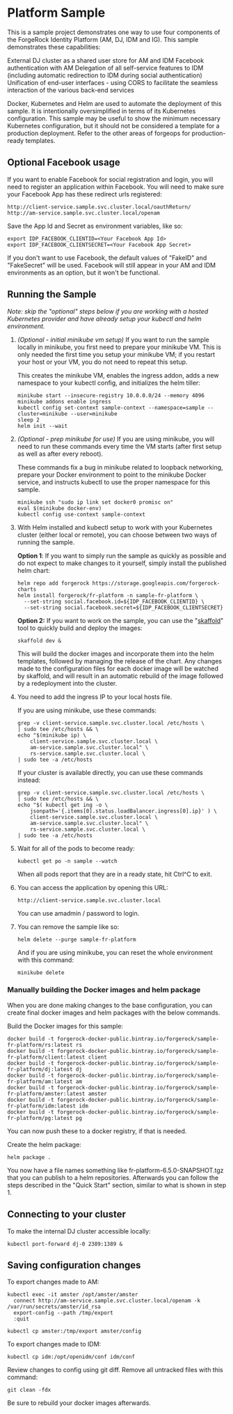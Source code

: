 # Platform Sample

This is a sample project demonstrates one way to use four components of the ForgeRock Identity Platform (AM, DJ, IDM and IG). This sample demonstrates these capabilities:

External DJ cluster as a shared user store for AM and IDM
Facebook authentication with AM
Delegation of all self-service features to IDM (including automatic redirection to IDM during social authentication)
Unification of end-user interfaces - using CORS to facilitate the seamless interaction of the various back-end services

Docker, Kubernetes and Helm are used to automate the deployment of this sample. It is intentionally oversimplified in terms of its Kubernetes configuration. This sample may be useful to show the minimum necessary Kubernetes configuration, but it should not be considered a template for a production deployment. Refer to the other areas of forgeops for production-ready templates.

## Optional Facebook usage

If you want to enable Facebook for social registration and login, you will need to register an application within Facebook. You will need to make sure your Facebook App has these redirect urls registered:

    http://client-service.sample.svc.cluster.local/oauthReturn/
    http://am-service.sample.svc.cluster.local/openam

Save the App Id and Secret as environment variables, like so:

    export IDP_FACEBOOK_CLIENTID=<Your Facebook App Id>
    export IDP_FACEBOOK_CLIENTSECRET=<Your Facebook App Secret>

If you don't want to use Facebook, the default values of "FakeID" and "FakeSecret" will be used. Facebook will still appear in your AM and IDM environments as an option, but it won't be functional.

## Running the Sample

*Note: skip the "optional" steps below if you are working with a hosted Kubernetes provider and have already setup your kubectl and helm environment.*

1. *(Optional - initial minikube vm setup)* If you want to run the sample locally in minikube, you first need to prepare your minikube VM. This is only needed the first time you setup your minikube VM; if you restart your host or your VM, you do not need to repeat this setup.

    This creates the minikube VM, enables the ingress addon, adds a new namespace to your kubectl config, and initializes the helm tiller:

    ```
    minikube start --insecure-registry 10.0.0.0/24 --memory 4096
    minikube addons enable ingress
    kubectl config set-context sample-context --namespace=sample --cluster=minikube --user=minikube
    sleep 2
    helm init --wait
    ```

2. *(Optional - prep minikube for use)* If you are using minikube, you will need to run these commands every time the VM starts (after first setup as well as after every reboot).

    These commands fix a bug in minikube related to loopback networking, prepare your Docker environment to point to the minikube Docker service, and instructs kubectl to use the proper namespace for this sample.

    ```
    minikube ssh "sudo ip link set docker0 promisc on"
    eval $(minikube docker-env)
    kubectl config use-context sample-context
    ```


3. With Helm installed and kubectl setup to work with your Kubernetes cluster (either local or remote), you can choose between two ways of running the sample.

    **Option 1**: If you want to simply run the sample as quickly as possible and do not expect to make changes to it yourself, simply install the published helm chart:

    ```
    helm repo add forgerock https://storage.googleapis.com/forgerock-charts
    helm install forgerock/fr-platform -n sample-fr-platform \
      --set-string social.facebook.id=${IDP_FACEBOOK_CLIENTID} \
      --set-string social.facebook.secret=${IDP_FACEBOOK_CLIENTSECRET}
    ```

    **Option 2:** If you want to work on the sample, you can use the "[skaffold](https://github.com/GoogleContainerTools/skaffold)" tool to quickly build and deploy the images:

    ```
    skaffold dev &
    ```

    This will build the docker images and incorporate them into the helm templates, followed by managing the release of the chart. Any changes made to the configuration files for each docker image will be watched by skaffold, and will result in an automatic rebuild of the image followed by a redeployment into the cluster.


4. You need to add the ingress IP to your local hosts file.

    If you are using minikube, use these commands:
    ```
    grep -v client-service.sample.svc.cluster.local /etc/hosts \
    | sudo tee /etc/hosts && \
    echo "$(minikube ip) \
        client-service.sample.svc.cluster.local \
        am-service.sample.svc.cluster.local" \
        rs-service.sample.svc.cluster.local \
    | sudo tee -a /etc/hosts
    ```

    If your cluster is available directly, you can use these commands instead:
    ```
    grep -v client-service.sample.svc.cluster.local /etc/hosts \
    | sudo tee /etc/hosts && \
    echo "$( kubectl get ing -o \
        jsonpath='{.items[0].status.loadBalancer.ingress[0].ip}' ) \
        client-service.sample.svc.cluster.local \
        am-service.sample.svc.cluster.local" \
        rs-service.sample.svc.cluster.local \
    | sudo tee -a /etc/hosts
    ```

5. Wait for all of the pods to become ready:

    ```
    kubectl get po -n sample --watch
    ```

    When all pods report that they are in a ready state, hit Ctrl^C to exit.

6. You can access the application by opening this URL:

    ```
    http://client-service.sample.svc.cluster.local
    ```

    You can use amadmin / password to login.

7. You can remove the sample like so:
    ```
    helm delete --purge sample-fr-platform
    ```

    And if you are using minikube, you can reset the whole environment with this command:

    ```
    minikube delete
    ```

### Manually building the Docker images and helm package

When you are done making changes to the base configuration, you can create final docker images and helm packages with the below commands.

Build the Docker images for this sample:

    docker build -t forgerock-docker-public.bintray.io/forgerock/sample-fr-platform/rs:latest rs
    docker build -t forgerock-docker-public.bintray.io/forgerock/sample-fr-platform/client:latest client
    docker build -t forgerock-docker-public.bintray.io/forgerock/sample-fr-platform/dj:latest dj
    docker build -t forgerock-docker-public.bintray.io/forgerock/sample-fr-platform/am:latest am
    docker build -t forgerock-docker-public.bintray.io/forgerock/sample-fr-platform/amster:latest amster
    docker build -t forgerock-docker-public.bintray.io/forgerock/sample-fr-platform/idm:latest idm
    docker build -t forgerock-docker-public.bintray.io/forgerock/sample-fr-platform/pg:latest pg

You can now push these to a docker registry, if that is needed.

Create the helm package:

    helm package .

You now have a file names something like fr-platform-6.5.0-SNAPSHOT.tgz that you can publish to a helm repositories. Afterwards you can follow the steps described in the "Quick Start" section, similar to what is shown in step 1.

## Connecting to your cluster

To make the internal DJ cluster accessible locally:

    kubectl port-forward dj-0 2389:1389 &

## Saving configuration changes

To export changes made to AM:

    kubectl exec -it amster /opt/amster/amster
      connect http://am-service.sample.svc.cluster.local/openam -k /var/run/secrets/amster/id_rsa
      export-config --path /tmp/export
      :quit

    kubectl cp amster:/tmp/export amster/config


To export changes made to IDM:

    kubectl cp idm:/opt/openidm/conf idm/conf

Review changes to config using git diff. Remove all untracked files with this command:

    git clean -fdx

Be sure to rebuild your docker images afterwards.
